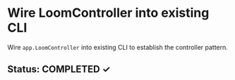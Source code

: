 # Wire LoomController into existing CLI

Wire `app.LoomController` into existing CLI to establish the controller pattern.

## Status: COMPLETED ✓